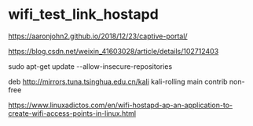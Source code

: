 # wifi_test_link_hostapd
https://aaronjohn2.github.io/2018/12/23/captive-portal/

https://blog.csdn.net/weixin_41603028/article/details/102712403

sudo apt-get update --allow-insecure-repositories

deb http://mirrors.tuna.tsinghua.edu.cn/kali kali-rolling main contrib non-free


https://www.linuxadictos.com/en/wifi-hostapd-ap-an-application-to-create-wifi-access-points-in-linux.html
